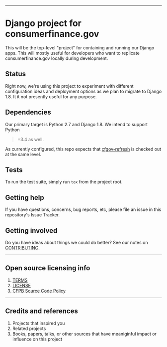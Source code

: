 ----

# Django project for consumerfinance.gov

This will be the top-level "project" for containing and running our Django
apps. This will mostly useful for developers who want to replicate
consumerfinance.gov locally during development.

## Status

Right now, we're using this project to experiment with different configuration
ideas and deployment options as we plan to migrate to Django 1.8. It it not
presently useful for any purpose.

## Dependencies

Our primary target is Python 2.7 and Django 1.8. We intend to support Python
>=3.4 as well.

As currently configured, this repo expects that [cfgov-refresh](https://github.com/cfpb/cfgov-refresh)
is checked out at the same level. 

## Tests

To run the test suite, simply run `tox` from the project root.

## Getting help

If you have questions, concerns, bug reports, etc, please file an issue in this
repository's Issue Tracker.

## Getting involved

Do you have ideas about things we could do better? See our notes on
[CONTRIBUTING](CONTRIBUTING.md).


----

## Open source licensing info
1. [TERMS](TERMS.md)
2. [LICENSE](LICENSE)
3. [CFPB Source Code Policy](https://github.com/cfpb/source-code-policy/)


----

## Credits and references

1. Projects that inspired you
2. Related projects
3. Books, papers, talks, or other sources that have meaniginful impact or
   influence on this project
